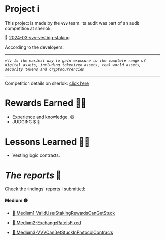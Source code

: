 # Project ℹ️

This project is made by the **`vVv`** team. Its audit was part of an audit competition at sherlok.

🔗 [2024-03-vvv-vesting-staking](https://github.com/sherlock-audit/2024-03-vvv-vesting-staking)

According to the developers:

---

_`vVv is the easiest way to gain exposure to the complete range of digital assets, including tokenized assets, real world assets, security tokens and cryptocurrencies`_

---

Competition details on sherlok: [click here](https://audits.sherlock.xyz/contests/278)

# Rewards Earned 💸🧠

- Experience and knowledge. 😄
- JUDGING $ 💸

# Lessons Learned 🧑‍💻

- Vesting logic contracts.

# _The reports_ 📝

Check the findings' reports I submitted:

#### Medium 🟡

- [🔗 Medium1-ValidUserStakingRewardsCanGetStuck](./Medium/Medium1-ValidUserStakingRewardsCanGetStuck.md)
  
- [🔗 Medium2-ExchangeRateIsFixed](./Medium/Medium2-ExchangeRateIsFixed.md)
 
- [🔗 Medium3-VVVCanGetStuckInProtocolContracts](./Medium/Medium3-VVVCanGetStuckInProtocolContracts.md)
